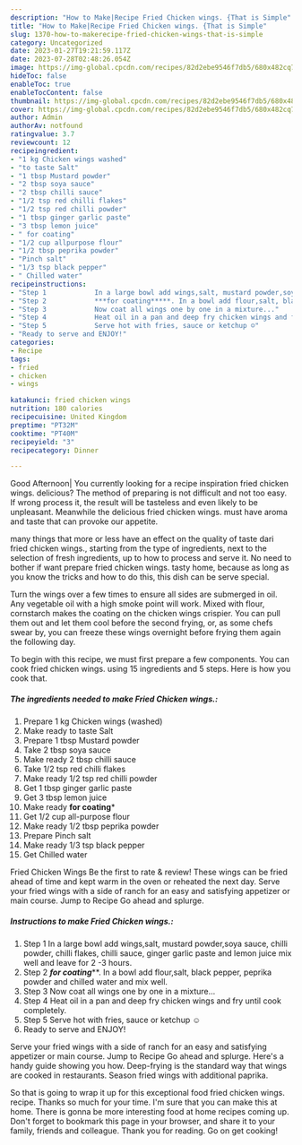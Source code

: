 ```yaml
---
description: "How to Make|Recipe Fried Chicken wings. {That is Simple"
title: "How to Make|Recipe Fried Chicken wings. {That is Simple"
slug: 1370-how-to-makerecipe-fried-chicken-wings-that-is-simple
category: Uncategorized
date: 2023-01-27T19:21:59.117Z
date: 2023-07-28T02:48:26.054Z
image: https://img-global.cpcdn.com/recipes/82d2ebe9546f7db5/680x482cq70/fried-chicken-wings-recipe-main-photo.jpg
hideToc: false
enableToc: true
enableTocContent: false
thumbnail: https://img-global.cpcdn.com/recipes/82d2ebe9546f7db5/680x482cq70/fried-chicken-wings-recipe-main-photo.jpg
cover: https://img-global.cpcdn.com/recipes/82d2ebe9546f7db5/680x482cq70/fried-chicken-wings-recipe-main-photo.jpg
author: Admin
authorAv: notfound
ratingvalue: 3.7
reviewcount: 12
recipeingredient:
- "1 kg Chicken wings washed"
- "to taste Salt"
- "1 tbsp Mustard powder"
- "2 tbsp soya sauce"
- "2 tbsp chilli sauce"
- "1/2 tsp red chilli flakes"
- "1/2 tsp red chilli powder"
- "1 tbsp ginger garlic paste"
- "3 tbsp lemon juice"
- " for coating"
- "1/2 cup allpurpose flour"
- "1/2 tbsp peprika powder"
- "Pinch salt"
- "1/3 tsp black pepper"
- " Chilled water"
recipeinstructions:
- "Step 1            In a large bowl add wings,salt, mustard powder,soya sauce, chilli powder, chilli flakes, chilli sauce, ginger garlic paste and lemon juice mix well and leave for 2 -3 hours."
- "Step 2            ***for coating*****. In a bowl add flour,salt, black pepper, peprika powder and chilled water and mix well."
- "Step 3            Now coat all wings one by one in a mixture..."
- "Step 4            Heat oil in a pan and deep fry chicken wings and fry until cook completely."
- "Step 5            Serve hot with fries, sauce or ketchup ☺️"
- "Ready to serve and ENJOY!"
categories:
- Recipe
tags:
- fried
- chicken
- wings

katakunci: fried chicken wings 
nutrition: 180 calories
recipecuisine: United Kingdom
preptime: "PT32M"
cooktime: "PT40M"
recipeyield: "3"
recipecategory: Dinner

---
```



Good Afternoon| You currently looking for a recipe inspiration fried chicken wings. delicious? The method of preparing is not difficult and not too easy. If wrong process it, the result will be tasteless and even likely to be unpleasant. Meanwhile the delicious fried chicken wings. must have aroma and taste that can provoke our appetite.






many things that more or less have an effect on the quality of taste dari fried chicken wings., starting from the type of ingredients, next to the selection of fresh ingredients, up to how to process and serve it. No need to bother if want prepare fried chicken wings. tasty home, because as long as you know the tricks and how to do this, this dish can be serve special.


Turn the wings over a few times to ensure all sides are submerged in oil. Any vegetable oil with a high smoke point will work. Mixed with flour, cornstarch makes the coating on the chicken wings crispier. You can pull them out and let them cool before the second frying, or, as some chefs swear by, you can freeze these wings overnight before frying them again the following day.


To begin with this recipe, we must first prepare a few components. You can cook fried chicken wings. using 15 ingredients and 5 steps. Here is how you cook that.

<!--inarticleads1-->

##### The ingredients needed to make Fried Chicken wings.:

1. Prepare 1 kg Chicken wings (washed)
1. Make ready to taste Salt
1. Prepare 1 tbsp Mustard powder
1. Take 2 tbsp soya sauce
1. Make ready 2 tbsp chilli sauce
1. Take 1/2 tsp red chilli flakes
1. Make ready 1/2 tsp red chilli powder
1. Get 1 tbsp ginger garlic paste
1. Get 3 tbsp lemon juice
1. Make ready  **for coating***
1. Get 1/2 cup all-purpose flour
1. Make ready 1/2 tbsp peprika powder
1. Prepare Pinch salt
1. Make ready 1/3 tsp black pepper
1. Get  Chilled water


Fried Chicken Wings Be the first to rate &amp; review! These wings can be fried ahead of time and kept warm in the oven or reheated the next day. Serve your fried wings with a side of ranch for an easy and satisfying appetizer or main course. Jump to Recipe Go ahead and splurge. 

<!--inarticleads2-->

##### Instructions to make Fried Chicken wings.:

1. Step 1            In a large bowl add wings,salt, mustard powder,soya sauce, chilli powder, chilli flakes, chilli sauce, ginger garlic paste and lemon juice mix well and leave for 2 -3 hours.
1. Step 2            ***for coating*****. In a bowl add flour,salt, black pepper, peprika powder and chilled water and mix well.
1. Step 3            Now coat all wings one by one in a mixture...
1. Step 4            Heat oil in a pan and deep fry chicken wings and fry until cook completely.
1. Step 5            Serve hot with fries, sauce or ketchup ☺️
1. Ready to serve and ENJOY!

Serve your fried wings with a side of ranch for an easy and satisfying appetizer or main course. Jump to Recipe Go ahead and splurge. Here&#39;s a handy guide showing you how. Deep-frying is the standard way that wings are cooked in restaurants. Season fried wings with additional paprika. 

So that is going to wrap it up for this exceptional food fried chicken wings. recipe. Thanks so much for your time. I'm sure that you can make this at home. There is gonna be more interesting food at home recipes coming up. Don't forget to bookmark this page in your browser, and share it to your family, friends and colleague. Thank you for reading. Go on get cooking!
